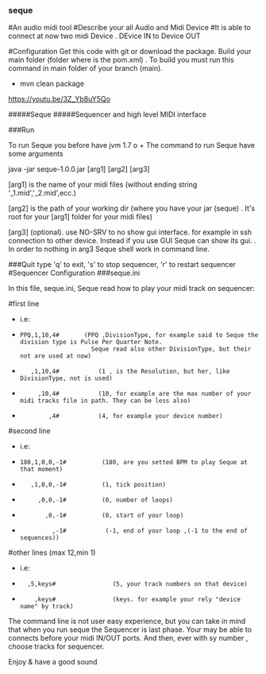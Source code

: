 ### seque

#An audio midi tool
#Describe your all Audio and Midi Device
#It is able to connect at now two midi Device . DEvice IN to Device OUT

#Configuration
Get this code with git or download the package.
Build your main folder (folder where is the pom.xml) . To build you must run this command in main folder of your branch (main).  
- mvn clean package

 
https://youtu.be/3Z_Yb8uY5Qo

 

#####Seque
#####Sequencer and high level MIDI interface

###Run

To run Seque you before have jvm 1.7 o +
The command to run Seque have some arguments

java -jar seque-1.0.0.jar [arg1] [arg2] [arg3]

[arg1] is the name of your midi files (without ending string '_1.mid','_2.mid',ecc.)

[arg2] is the path of your working dir (where you have your jar (seque) . It's root for your [arg1] folder for your midi files)

[arg3] (optional). use NO-SRV to no show gui interface. for example in ssh connection to other device. Instead if you use GUI Seque can show its gui.
. In order to nothing in arg3 Seque shell work in command line.

###Quit
type 'q' to exit, 's' to stop sequencer, 'r' to restart sequencer
#Sequencer Configuration
###seque.ini

In this file, seque.ini, Seque read how to play your midi track on sequencer:

#first line
- i.e:
-     PPQ,1,10,4#       (PPQ ,DivisionType, for example said to Seque the division type is Pulse Per Quarter Note. 
                          Seque read also other DivisionType, but their not are used at now)
-        ,1,10,4#			(1 , is the Resolution, but her, like DivisionType, not is used)
-          ,10,4#			(10, for example are the max number of your midi tracks file in path. They can be less also)
-             ,4#			(4, for example your device number)
#second line
- i.e: 
-     180,1,0,0,-1#			 (180, are you setted BPM to play Seque at that moment)
-        ,1,0,0,-1#			 (1, tick position)
-          ,0,0,-1#			 (0, number of loops)
-            ,0,-1#			 (0, start of your loop)
-              ,-1#           (-1, end of your loop ,(-1 to the end of sequences))

#other lines (max 12,min 1)
- i.e: 
-       ,5,keys#				(5, your track numbers on that device)
-         ,keys#				(keys. for example your rely "device name" by track)

The command line is not user easy experience, but you can take in mind that when you run seque the Sequencer 
is last phase. Your may be able to connects before your midi IN/OUT ports. And then, ever with sy number , choose tracks for 
sequencer.

Enjoy 
& have a good sound




